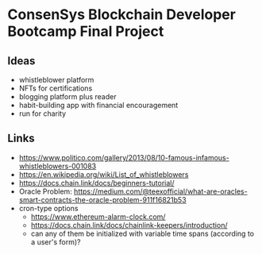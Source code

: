 # ConsenSys Blockchain Developer Bootcamp Final Project

## Ideas
- whistleblower platform
- NFTs for certifications
- blogging platform plus reader
- habit-building app with financial encouragement
- run for charity

## Links
- https://www.politico.com/gallery/2013/08/10-famous-infamous-whistleblowers-001083
- https://en.wikipedia.org/wiki/List_of_whistleblowers
- https://docs.chain.link/docs/beginners-tutorial/
- Oracle Problem: https://medium.com/@teexofficial/what-are-oracles-smart-contracts-the-oracle-problem-911f16821b53
- cron-type options
  - https://www.ethereum-alarm-clock.com/
  - https://docs.chain.link/docs/chainlink-keepers/introduction/
  - can any of them be initialized with variable time spans (according to a user's form)?